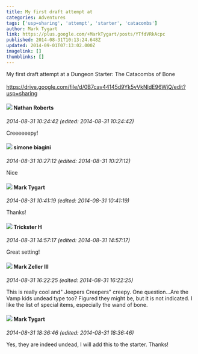 ```yaml
---
title: My first draft attempt at
categories: Adventures
tags: ['usp=sharing', 'attempt', 'starter', 'catacombs']
author: Mark Tygart
link: https://plus.google.com/+MarkTygart/posts/YTfdVRkAcpc
published: 2014-08-31T10:13:24.648Z
updated: 2014-09-01T07:13:02.000Z
imagelink: []
thumblinks: []
---
```


My first draft attempt at a Dungeon Starter: The Catacombs of Bone<br /><br /><a href="https://drive.google.com/file/d/0B7cav44145d9Yk5vVkNIdE96WjQ/edit?usp=sharing" class="ot-anchor">https://drive.google.com/file/d/0B7cav44145d9Yk5vVkNIdE96WjQ/edit?usp=sharing</a>
<div id='comment z13atb0amsrcjp2pw04cf1vyvlfix1rhfds'>
  <h4><img src='{{site.baseurl}}//images/avatars/117646243340764868749_photo.jpg'> Nathan Roberts</h4>
      <p><cite>2014-08-31 10:24:42 (edited: 2014-08-31 10:24:42)</cite></p>
        <p>Creeeeeepy!</p>
</div>
        

<div id='comment z13atb0amsrcjp2pw04cf1vyvlfix1rhfds'>
  <h4><img src='{{site.baseurl}}//images/avatars/110406841978593276800_photo.jpg'> simone biagini</h4>
      <p><cite>2014-08-31 10:27:12 (edited: 2014-08-31 10:27:12)</cite></p>
        <p>Nice</p>
</div>
        

<div id='comment z13atb0amsrcjp2pw04cf1vyvlfix1rhfds'>
  <h4><img src='{{site.baseurl}}//images/avatars/118088719859349999400_photo.jpg'> Mark Tygart</h4>
      <p><cite>2014-08-31 10:41:19 (edited: 2014-08-31 10:41:19)</cite></p>
        <p>Thanks!</p>
</div>
        

<div id='comment z13atb0amsrcjp2pw04cf1vyvlfix1rhfds'>
  <h4><img src='{{site.baseurl}}//images/avatars/111982096440619916634_photo.jpg'> Trickster H</h4>
      <p><cite>2014-08-31 14:57:17 (edited: 2014-08-31 14:57:17)</cite></p>
        <p>Great setting!</p>
</div>
        

<div id='comment z13atb0amsrcjp2pw04cf1vyvlfix1rhfds'>
  <h4><img src='{{site.baseurl}}//images/avatars/113907122976274255715_photo.jpg'> Mark Zeller III</h4>
      <p><cite>2014-08-31 16:22:25 (edited: 2014-08-31 16:22:25)</cite></p>
        <p>This is really cool and&quot; Jeepers Creepers&quot; creepy.  One question...Are the Vamp kids undead type too?  Figured they might be, but it is not indicated.  I like the list of special items, especially the wand of bone.</p>
</div>
        

<div id='comment z13atb0amsrcjp2pw04cf1vyvlfix1rhfds'>
  <h4><img src='{{site.baseurl}}//images/avatars/118088719859349999400_photo.jpg'> Mark Tygart</h4>
      <p><cite>2014-08-31 18:36:46 (edited: 2014-08-31 18:36:46)</cite></p>
        <p>Yes, they are indeed undead, I will add this to the starter. Thanks!</p>
</div>
        